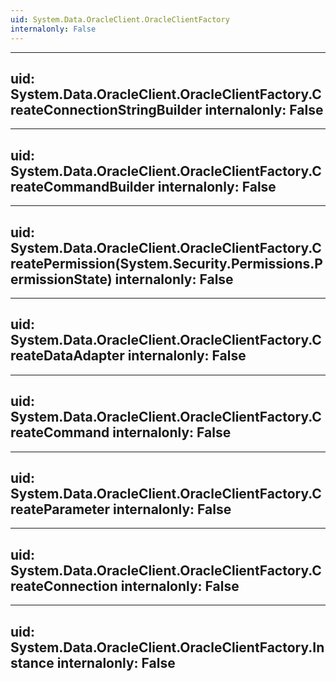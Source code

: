 ```yaml
---
uid: System.Data.OracleClient.OracleClientFactory
internalonly: False
---
```


---
uid: System.Data.OracleClient.OracleClientFactory.CreateConnectionStringBuilder
internalonly: False
---

---
uid: System.Data.OracleClient.OracleClientFactory.CreateCommandBuilder
internalonly: False
---

---
uid: System.Data.OracleClient.OracleClientFactory.CreatePermission(System.Security.Permissions.PermissionState)
internalonly: False
---

---
uid: System.Data.OracleClient.OracleClientFactory.CreateDataAdapter
internalonly: False
---

---
uid: System.Data.OracleClient.OracleClientFactory.CreateCommand
internalonly: False
---

---
uid: System.Data.OracleClient.OracleClientFactory.CreateParameter
internalonly: False
---

---
uid: System.Data.OracleClient.OracleClientFactory.CreateConnection
internalonly: False
---

---
uid: System.Data.OracleClient.OracleClientFactory.Instance
internalonly: False
---
